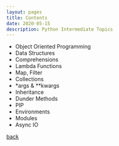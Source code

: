 ```yaml
---
layout: pages
title: Contents
date: 2020-05-15
description: Python Intermediate Topics
---
```


- Object Oriented Programming
- Data Structures
- Comprehensions
- Lambda Functions
- Map, Filter
- Collections
- \*args & \*\*kwargs
- Inheritance
- Dunder Methods
- PIP
- Environments
- Modules
- Async IO

[back](/python)
